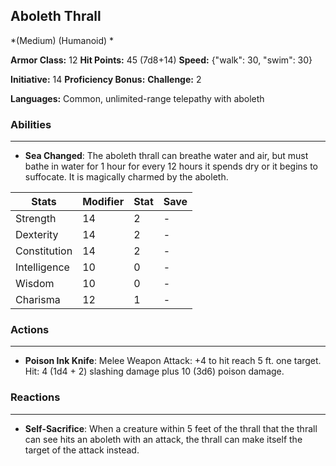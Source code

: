 ## Aboleth Thrall
*(Medium) (Humanoid) *

**Armor Class:** 12
**Hit Points:** 45 (7d8+14)
**Speed:** {"walk": 30, "swim": 30}

**Initiative:** 14
**Proficiency Bonus:**
**Challenge:** 2

**Languages:** Common, unlimited-range telepathy with aboleth

### Abilities
 --- 
- **Sea Changed**: The aboleth thrall can breathe water and air, but must bathe in water for 1 hour for every 12 hours it spends dry or it begins to suffocate. It is magically charmed by the aboleth.



| Stats | Modifier | Stat | Save
| ---- | ---- | ---- | ---- |
| Strength | 14 | 2 | - |
| Dexterity | 14 | 2 | - |
| Constitution | 14 | 2 | - |
| Intelligence | 10 | 0 | - |
| Wisdom | 10 | 0 | - |
| Charisma | 12 | 1 | - |

### Actions
 --- 
- **Poison Ink Knife**: Melee Weapon Attack: +4 to hit  reach 5 ft.  one target. Hit: 4 (1d4 + 2) slashing damage plus 10 (3d6) poison damage.

### Reactions
 --- 
- **Self-Sacrifice**: When a creature within 5 feet of the thrall that the thrall can see hits an aboleth with an attack, the thrall can make itself the target of the attack instead.


